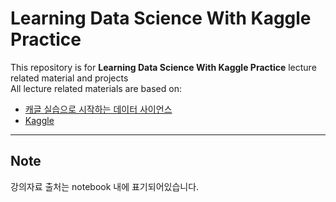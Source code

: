 # Learning Data Science With Kaggle Practice

This repository is for **Learning Data Science With Kaggle Practice** lecture related material and projects  
All lecture related materials are based on: 
* [캐글 실습으로 시작하는 데이터 사이언스](https://www.edwith.org/boostcourse-ds-kaggle)
* [Kaggle](https://www.kaggle.com/)
---

## Note
강의자료 출처는 notebook 내에 표기되어있습니다.
